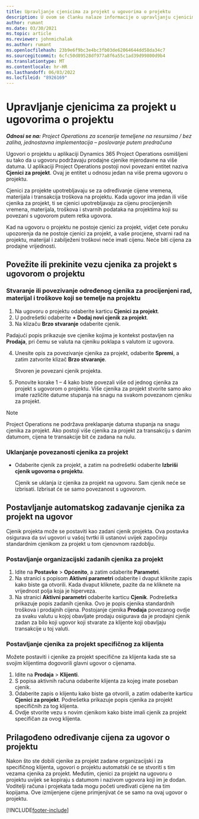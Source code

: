 ```yaml
---
title: Upravljanje cjenicima za projekt u ugovorima o projektu
description: U ovom se članku nalaze informacije o upravljanju cjenicima projekta na projektnim ugovorima.
author: rumant
ms.date: 03/30/2021
ms.topic: article
ms.reviewer: johnmichalak
ms.author: rumant
ms.openlocfilehash: 23b9e6f9bc3e4bc3fb03de62064644dd58da34c7
ms.sourcegitcommit: 6cfc50d89528df977a8f6a55c1ad39d99800d9b4
ms.translationtype: MT
ms.contentlocale: hr-HR
ms.lasthandoff: 06/03/2022
ms.locfileid: "8926169"
---
```

# <a name="manage-project-price-lists-on-project-contracts"></a>Upravljanje cjenicima za projekt u ugovorima o projektu

_**Odnosi se na:** Project Operations za scenarije temeljene na resursima / bez zaliha, jednostavna implementacija – poslovanje putem predračuna_

Ugovori o projektu u aplikaciji Dynamics 365 Project Operations osmišljeni su tako da u ugovoru podržavaju prodajne cjenike mjerodavne na više datuma. U aplikaciji Project Operations postoji novi povezani entitet naziva **Cjenici za projekt**. Ovaj je entitet u odnosu jedan na više prema ugovoru o projektu.

Cjenici za projekte upotrebljavaju se za određivanje cijene vremena, materijala i transakcija troškova na projektu. Kada ugovor ima jedan ili više cjenika za projekt, ti se cjenici upotrebljavaju za cijenu procijenjenih vremena, materijala, troškova i stvarnih podataka na projektima koji su povezani s ugovorom putem retka ugovora.

Kad na ugovoru o projektu ne postoje cjenici za projekt, vidjet ćete poruku upozorenja da ne postoje cjenici za projekt, a vaše procjene, stvarni rad na projektu, materijal i zabilježeni troškovi neće imati cijenu. Neće biti cijena za prodajne vrijednosti.

## <a name="associate-or-unassociate-a-project-price-list-on-a-project-contract"></a>Povežite ili prekinite vezu cjenika za projekt s ugovorom o projektu

### <a name="create-or-associate-a-specific-price-list-for-estimating-project-based-work-material-and-expenses"></a>Stvaranje ili povezivanje određenog cjenika za procijenjeni rad, materijal i troškove koji se temelje na projektu

1. Na ugovoru o projektu odaberite karticu **Cjenici za projekt**.
2. U podrešetki odaberite **+ Dodaj novi cjenik za projekt**.
3. Na klizaču **Brzo stvaranje** odaberite cjenik. 

  Padajući popis prikazuje sve cjenike kojima je kontekst postavljen na **Prodaja**, pri čemu se valuta na cjeniku poklapa s valutom iz ugovora.
  
4. Unesite opis za povezivanje cjenika za projekt, odaberite **Spremi**, a zatim zatvorite klizač **Brzo stvaranje**.

   Stvoren je povezani cjenik projekta.
   
5. Ponovite korake 1 – 4 kako biste povezali više od jednog cjenika za projekt s ugovorom o projektu. Više cjenika za projekt stvorite samo ako imate različite datume stupanja na snagu na svakom povezanom cjeniku za projekt.

> [!NOTE]
> Project Operations ne podržava preklapanje datuma stupanja na snagu cjenika za projekt. Ako postoji više cjenika za projekt za transakciju s danim datumom, cijena te transakcije bit će zadana na nulu.

### <a name="remove-a-project-price-list-association"></a>Uklanjanje povezanosti cjenika za projekt

- Odaberite cjenik za projekt, a zatim na podrešetki odaberite **Izbriši cjenik ugovorna o projektu**. 

  Cjenik se uklanja iz cjenika za projekt na ugovoru. Sam cjenik neće se izbrisati. Izbrisat će se samo povezanost s ugovorom.

## <a name="set-up-automatic-defaulting-of-project-price-lists-on-a-contract"></a>Postavljanje automatskog zadavanje cjenika za projekt na ugovor

Cjenik projekta može se postaviti kao zadani cjenik projekta. Ova postavka osigurava da svi ugovori u vašoj tvrtki ili ustanovi uvijek započinju standardnim cjenikom za projekt u tom cjenovnom razdoblju.

### <a name="set-up-the-organizational-default-for-project-price-lists"></a>Postavljanje organizacijski zadanih cjenika za projekt

1. Idite na **Postavke** > **Općenito**, a zatim odaberite **Parametri**.
2. Na stranici s popisom **Aktivni parametri** odaberite i dvaput kliknite zapis kako biste ga otvorili. Kada dvaput kliknete, pazite da ne kliknete na vrijednost polja koja je hiperveza. 
3. Na stranici **Aktivni parametri** odaberite karticu **Cjenik**. Podrešetka prikazuje popis zadanih cjenika. Ovo je popis cjenika standardnih troškova i prodajnih cijena. Postojanje cjenika **Prodaja** povezanog ovdje za svaku valutu u kojoj obavljate prodaju osigurava da je prodajni cjenik zadan za bilo koji ugovor koji stvarate za klijente koji obavljaju transakcije u toj valuti.

### <a name="set-up-a-customer-specific-project-price-list"></a>Postavljanje cjenika za projekt specifičnog za klijenta

Možete postaviti i cjenike za projekt specifične za klijenta kada ste sa svojim klijentima dogovorili glavni ugovor o cijenama.

1. Idite na **Prodaja** > **Klijenti**.
2. S popisa aktivnih računa odaberite klijenta za kojeg imate poseban cjenik.
3. Odaberite zapis o klijentu kako biste ga otvorili, a zatim odaberite karticu **Cjenici za projekt**. Podrešetka prikazuje popis cjenika za projekt specifičnih za tog klijenta. 
4. Ovdje stvorite vezu s novim cjenikom kako biste imali cjenik za projekt specifičan za ovog klijenta.

## <a name="custom-pricing-on-a-project-contract"></a>Prilagođeno određivanje cijena za ugovor o projektu

Nakon što ste dobili cjenike za projekt zadane organizacijski i za specifičnog klijenta, ugovori o projektu automatski će se stvoriti s tim vezama cjenika za projekt. Međutim, cjenici za projekt na ugovoru o projektu uvijek se kopiraju s datumom i nazivom ugovora koji im je dodan. Voditelji računa i projekata tada mogu početi uređivati cijene na tim kopijama. Ove izmijenjene cijene primjenjivat će se samo na ovaj ugovor o projektu.


[!INCLUDE[footer-include](../includes/footer-banner.md)]

